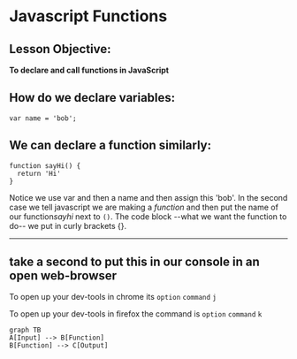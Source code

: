 # Javascript Functions

## Lesson Objective:
**To declare and call functions in JavaScript**

## How do we declare variables:
    var name = 'bob';
## We can declare a function similarly:
    function sayHi() {
      return 'Hi'
    }
Notice we use var and then a name and then assign this 'bob'. In the second case we tell javascript we are making a *function* and then put the name of our function*sayhi* next to `()`. The code block  --what we want the function to do-- we put in curly brackets {}.

---
## take a second to put this in our console in an open web-browser

To open up your dev-tools in chrome its `option` `command` `j`

To open up your dev-tools in firefox the command is `option` `command` `k`

```mermaid
graph TB
A[Input] --> B[Function]
B[Function] --> C[Output]

```
